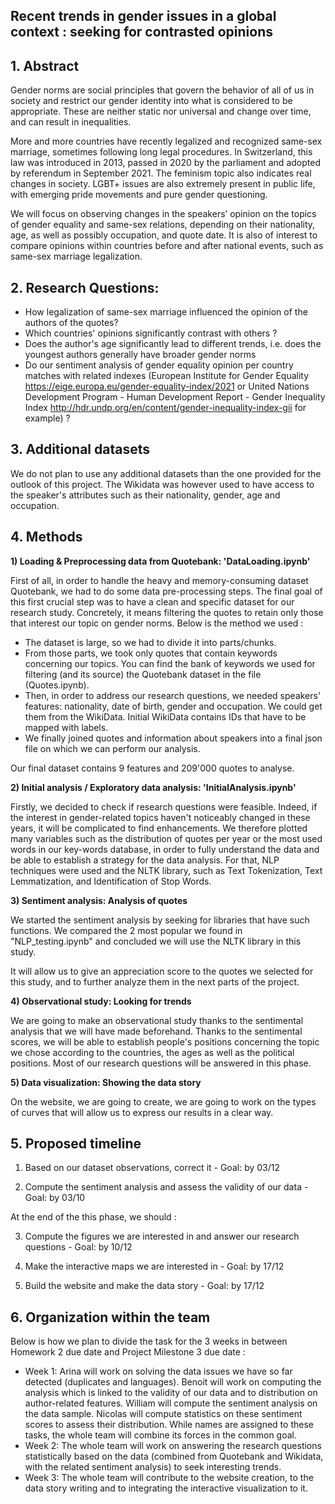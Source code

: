 ## Recent trends in gender issues in a global context : seeking for contrasted opinions

## 1. Abstract

Gender norms are social principles that govern the behavior of all of us in society and restrict our gender identity into what is considered to be appropriate. These are neither static nor universal and change over time, and can result in inequalities. 

More and more countries have recently legalized and recognized same-sex marriage, sometimes following long legal procedures. In Switzerland, this law was introduced in 2013, passed in 2020 by the parliament and adopted by referendum in September 2021.
The feminism topic also indicates real changes in society. LGBT+ issues are also extremely present in public life, with emerging pride movements and pure gender questioning.

We will focus on observing changes in the speakers’ opinion on the topics of gender equality and same-sex relations, depending on their nationality, age, as well as possibly occupation, and quote date. It is also of interest to compare opinions within countries before and after national events, such as same-sex marriage legalization.

## 2. Research Questions:

- How legalization of same-sex marriage influenced the opinion of the authors of the quotes?
- Which countries' opinions significantly contrast with others ?
- Does the author's age significantly lead to different trends, i.e. does the youngest authors generally have broader gender norms 
- Do our sentiment analysis of gender equality opinion per country matches with related indexes (European Institute for Gender Equality https://eige.europa.eu/gender-equality-index/2021 or United Nations Development Program - Human Development Report - Gender Inequality Index http://hdr.undp.org/en/content/gender-inequality-index-gii for example) ?

## 3. Additional datasets

We do not plan to use any additional datasets than the one provided for the outlook of this project.
The Wikidata was however used to have access to the speaker's attributes such as their nationality, gender, age and occupation.

## 4. Methods

**1) Loading & Preprocessing data from Quotebank: 'DataLoading.ipynb'**

First of all, in order to handle the heavy and memory-consuming dataset Quotebank, we had to do some data pre-processing steps.
The final goal of this first crucial step was to have a clean and specific dataset for our research study. Concretely, it means filtering the quotes to retain only those that interest our topic on gender norms. Below is the method we used :

- The dataset is large, so we had to divide it into parts/chunks. 
- From those parts, we took only quotes that contain keywords concerning our topics. You can find the bank of keywords we used for filtering (and its source) the Quotebank dataset in the file (Quotes.ipynb).
- Then, in order to address our research questions, we needed speakers' features: nationality, date of birth, gender and occupation. We could get them from the WikiData. Initial WikiData contains IDs that have to be mapped with labels.   
- We finally joined quotes and information about speakers into a final json file on which we can perform our analysis.

Our final dataset contains 9 features and 209'000 quotes to analyse.

**2) Initial analysis / Exploratory data analysis: 'InitialAnalysis.ipynb'**

Firstly, we decided to check if research questions were feasible. Indeed, if the interest in gender-related topics haven't noticeably changed in these years, it will be complicated to find enhancements. We therefore plotted many variables such as the distribution of quotes per year or the most used words in our key-words database, in order to fully understand the data and be able to establish a strategy for the data analysis.
For that, NLP techniques were used and the NLTK library, such as Text Tokenization, Text Lemmatization, and Identification of Stop Words. 

**3) Sentiment analysis: Analysis of quotes**

We started the sentiment analysis by seeking for libraries that have such functions. We compared the 2 most popular we found in "NLP_testing.ipynb" and concluded we will use the NLTK library in this study.

It will allow us to give an appreciation score to the quotes we selected for this study, and to further analyze them in the next parts of the project.

**4) Observational study: Looking for trends**

We are going to make an observational study thanks to the sentimental analysis that we will have made beforehand. Thanks to the sentimental scores, we will be able to establish people's positions concerning the topic we chose according to the countries, the ages as well as the political positions. Most of our research questions will be answered in this phase. 

**5) Data visualization: Showing the data story**

On the website, we are going to create, we are going to work on the types of curves that will allow us to express our results in a clear way.

## 5. Proposed timeline

1) Based on our dataset observations, correct it - Goal: by 03/12

2) Compute the sentiment analysis and assess the validity of our data - Goal: by 03/10

At the end of the this phase, we should :

3) Compute the figures we are interested in and answer our research questions - Goal: by 10/12

4) Make the interactive maps we are interested in - Goal: by 17/12

5) Build the website and make the data story - Goal: by 17/12

## 6. Organization within the team

Below is how we plan to divide the task for the 3 weeks in between Homework 2 due date and Project Milestone 3 due date :

- Week 1: Arina will work on solving the data issues we have so far detected (duplicates and languages). Benoit will work on computing the analysis which is linked to the validity of our data and to distribution on author-related features. William will compute the sentiment analysis on the data sample. Nicolas will compute statistics on these sentiment scores to assess their distribution. While names are assigned to these tasks, the whole team will combine its forces in the common goal.
- Week 2: The whole team will work on answering the research questions statistically based on the data (combined from Quotebank and Wikidata, with the related sentiment analysis) to seek interesting trends.
- Week 3: The whole team will contribute to the website creation, to the data story writing and to integrating the interactive visualization to it.

